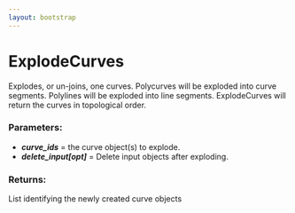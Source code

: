 ```yaml
---
layout: bootstrap
---
```


# ExplodeCurves

Explodes, or un-joins, one curves. Polycurves will be exploded into curve
        segments. Polylines will be exploded into line segments. ExplodeCurves will
        return the curves in topological order. 
          

### Parameters:

- ***curve_ids*** = the curve object(s) to explode.
- ***delete_input[opt]*** = Delete input objects after exploding.
        

### Returns:


List identifying the newly created curve objects
        


